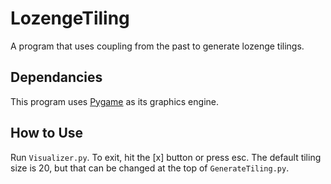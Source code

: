# LozengeTiling
A program that uses coupling from the past to generate lozenge tilings.

## Dependancies
This program uses [Pygame](https://www.pygame.org/wiki/GettingStarted) as its graphics engine.

## How to Use
Run `Visualizer.py`. To exit, hit the \[x\] button or press esc. The default tiling size is 20, but that can be changed at the top of `GenerateTiling.py`.
